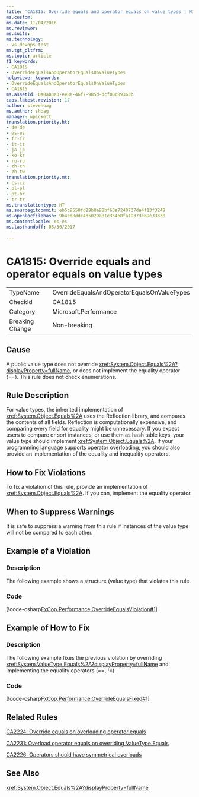 ```yaml
---
title: 'CA1815: Override equals and operator equals on value types | Microsoft Docs'
ms.custom: 
ms.date: 11/04/2016
ms.reviewer: 
ms.suite: 
ms.technology:
- vs-devops-test
ms.tgt_pltfrm: 
ms.topic: article
f1_keywords:
- CA1815
- OverrideEqualsAndOperatorEqualsOnValueTypes
helpviewer_keywords:
- OverrideEqualsAndOperatorEqualsOnValueTypes
- CA1815
ms.assetid: 0a8ab3a3-ee8e-46f7-985d-dcf00c89363b
caps.latest.revision: 17
author: stevehoag
ms.author: shoag
manager: wpickett
translation.priority.ht:
- de-de
- es-es
- fr-fr
- it-it
- ja-jp
- ko-kr
- ru-ru
- zh-cn
- zh-tw
translation.priority.mt:
- cs-cz
- pl-pl
- pt-br
- tr-tr
ms.translationtype: HT
ms.sourcegitcommit: eb5c9550fd29b0e98bf63a7240737da4f13f3249
ms.openlocfilehash: 9b4cd8ddc4d5029a81e35460fa19373e69e33330
ms.contentlocale: es-es
ms.lasthandoff: 08/30/2017

---
```

# <a name="ca1815-override-equals-and-operator-equals-on-value-types"></a>CA1815: Override equals and operator equals on value types
|||  
|-|-|  
|TypeName|OverrideEqualsAndOperatorEqualsOnValueTypes|  
|CheckId|CA1815|  
|Category|Microsoft.Performance|  
|Breaking Change|Non-breaking|  
  
## <a name="cause"></a>Cause  
 A public value type does not override <xref:System.Object.Equals%2A?displayProperty=fullName>, or does not implement the equality operator (==). This rule does not check enumerations.  
  
## <a name="rule-description"></a>Rule Description  
 For value types, the inherited implementation of <xref:System.Object.Equals%2A> uses the Reflection library, and compares the contents of all fields. Reflection is computationally expensive, and comparing every field for equality might be unnecessary. If you expect users to compare or sort instances, or use them as hash table keys, your value type should implement <xref:System.Object.Equals%2A>. If your programming language supports operator overloading, you should also provide an implementation of the equality and inequality operators.  
  
## <a name="how-to-fix-violations"></a>How to Fix Violations  
 To fix a violation of this rule, provide an implementation of <xref:System.Object.Equals%2A>. If you can, implement the equality operator.  
  
## <a name="when-to-suppress-warnings"></a>When to Suppress Warnings  
 It is safe to suppress a warning from this rule if instances of the value type will not be compared to each other.  
  
## <a name="example-of-a-violation"></a>Example of a Violation  
  
### <a name="description"></a>Description  
 The following example shows a structure (value type) that violates this rule.  
  
### <a name="code"></a>Code  
 [!code-csharp[FxCop.Performance.OverrideEqualsViolation#1](../code-quality/codesnippet/CSharp/ca1815-override-equals-and-operator-equals-on-value-types_1.cs)]  
  
## <a name="example-of-how-to-fix"></a>Example of How to Fix  
  
### <a name="description"></a>Description  
 The following example fixes the previous violation by overriding <xref:System.ValueType.Equals%2A?displayProperty=fullName> and implementing the equality operators (==, !=).  
  
### <a name="code"></a>Code  
 [!code-csharp[FxCop.Performance.OverrideEqualsFixed#1](../code-quality/codesnippet/CSharp/ca1815-override-equals-and-operator-equals-on-value-types_2.cs)]  
  
## <a name="related-rules"></a>Related Rules  
 [CA2224: Override equals on overloading operator equals](../code-quality/ca2224-override-equals-on-overloading-operator-equals.md)  
  
 [CA2231: Overload operator equals on overriding ValueType.Equals](../code-quality/ca2231-overload-operator-equals-on-overriding-valuetype-equals.md)  
  
 [CA2226: Operators should have symmetrical overloads](../code-quality/ca2226-operators-should-have-symmetrical-overloads.md)  
  
## <a name="see-also"></a>See Also  
 <xref:System.Object.Equals%2A?displayProperty=fullName>
